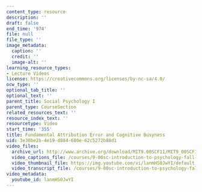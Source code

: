 ```yaml
---
content_type: resource
description: ''
draft: false
end_time: '974'
file: null
file_type: ''
image_metadata:
  caption: ''
  credit: ''
  image-alt: ''
learning_resource_types:
- Lecture Videos
license: https://creativecommons.org/licenses/by-nc-sa/4.0/
ocw_type: ''
optional_tab_title: ''
optional_text: ''
parent_title: Social Psychology I
parent_type: CourseSection
related_resources_text: ''
resource_index_text: ''
resourcetype: Video
start_time: '355'
title: Fundamental Attribution Error and Cognitive Busyness
uid: 3e30be2b-4e19-d884-680e-62c5272b88d1
video_files:
  archive_url: http://www.archive.org/download/MIT9.00SCF11/MIT9_00SCF11_lec22_300k.mp4
  video_captions_file: /courses/9-00sc-introduction-to-psychology-fall-2011/b66313d1de8b55acb1256987cd8434b7_lanmHS0JwYI.vtt
  video_thumbnail_file: https://img.youtube.com/vi/lanmHS0JwYI/default.jpg
  video_transcript_file: /courses/9-00sc-introduction-to-psychology-fall-2011/6ed38f5a1a6206857e08b3405a45ffb5_lanmHS0JwYI.pdf
video_metadata:
  youtube_id: lanmHS0JwYI
---
```

